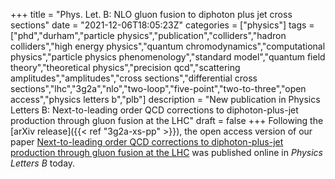 +++
title = "Phys. Let. B: NLO gluon fusion to diphoton plus jet cross sections"
date = "2021-12-06T18:05:23Z"
categories = ["physics"]
tags = ["phd","durham","particle physics","publication","colliders","hadron colliders","high energy physics","quantum chromodynamics","computational physics","particle physics phenomenology","standard model","quantum field theory","theoretical physics","precision qcd","scattering amplitudes","amplitudes","cross sections","differential cross sections","lhc","3g2a","nlo","two-loop","five-point","two-to-three","open access","physics letters b","plb"]
description = "New publication in Physics Letters B: Next-to-leading order QCD corrections to diphoton-plus-jet production through gluon fusion at the LHC"
draft = false
+++
Following the [arXiv release]({{< ref "3g2a-xs-pp" >}}), the open access version of our paper [Next-to-leading order QCD corrections to diphoton-plus-jet production through gluon fusion at the LHC](https://doi.org/10.1016/j.physletb.2021.136802) was published online in *Physics Letters B* today.
